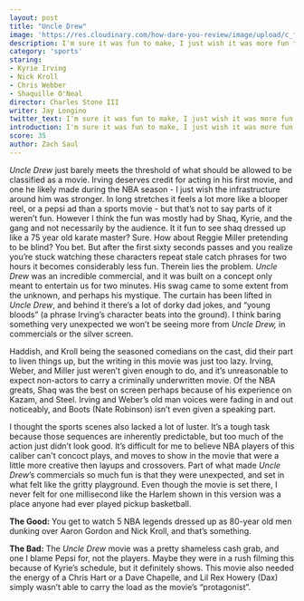 ```yaml
---
layout: post
title: "Uncle Drew"
image: 'https://res.cloudinary.com/how-dare-you-review/image/upload/c_fill,h_399,w_760/v1531882527/uncle-drew.jpg'
description: I'm sure it was fun to make, I just wish it was more fun to watch.
category: 'sports'
staring:
- Kyrie Irving
- Nick Kroll
- Chris Webber
- Shaquille O'Neal
director: Charles Stone III
writer: Jay Longino
twitter_text: I'm sure it was fun to make, I just wish it was more fun to watch.
introduction: I'm sure it was fun to make, I just wish it was more fun to watch.
score: 35
author: Zach Saul
---
```


*Uncle Drew* just barely meets the threshold of what should be allowed to be classified as a movie. Irving deserves credit for acting in his first movie, and one he likely made during the NBA season - I just wish the infrastructure around him was stronger. In long stretches it feels a lot more like a blooper reel, or a pepsi ad than a sports movie - but that’s not to say parts of it weren’t fun. However I think the fun was mostly had by Shaq, Kyrie, and the gang and not necessarily by the audience. It it fun to see shaq dressed up like a 75 year old karate master? Sure. How about Reggie Miller pretending to be blind? You bet. But after the first sixty seconds passes and you realize you’re stuck watching these characters repeat stale catch phrases for two hours it becomes considerably less fun. Therein lies the problem. *Uncle Drew* was an incredible commercial, and it was built on a concept only meant to entertain us for two minutes. His swag came to some extent from the unknown, and perhaps his mystique. The curtain has been lifted in *Uncle Drew*, and behind it there’s a lot of dorky dad jokes, and “young bloods” (a phrase Irving’s character beats into the ground). I think baring something very unexpected we won’t be seeing more from *Uncle Drew,* in commercials or the silver screen.

Haddish, and Kroll being the seasoned comedians on the cast, did their part to liven things up, but the writing in this movie was just too lazy. Irving, Weber, and Miller just weren’t given enough to do, and it’s unreasonable to expect non-actors to carry a criminally underwritten movie. Of the NBA greats, Shaq was the best on screen perhaps because of his experience on Kazam, and Steel. Irving and Weber’s old man voices were fading in and out noticeably, and Boots (Nate Robinson) isn’t even given a speaking part. 

I thought the sports scenes also lacked a lot of luster. It’s a tough task because those sequences are inherently predictable, but too much of the action just didn’t look good. It’s difficult for me to believe NBA players of this caliber can't concoct plays, and moves to show in the movie that were a little more creative then layups and crossovers. Part of what made *Uncle Drew*’s commercials so much fun is that they were unexpected, and set in what felt like the gritty playground. Even though the movie is set there, I never felt for one millisecond like the Harlem shown in this version was a place anyone had ever played pickup basketball.  

**The Good:** You get to watch 5 NBA legends dressed up as 80-year old men dunking over Aaron Gordon and Nick Kroll, and that’s something.  

**The Bad:** The *Uncle Drew* movie was a pretty shameless cash grab, and one I blame Pepsi for, not the players. Maybe they were in a rush filming this because of Kyrie’s schedule, but it definitely shows. This movie also needed the energy of a Chris Hart or a Dave Chapelle, and Lil Rex Howery (Dax) simply wasn’t able to carry the load as the movie’s “protagonist”.    